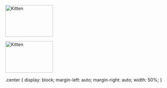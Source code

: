 

<img src="http://qnimate.com/wp-content/uploads/2014/03/images2.jpg" alt="Kitten"
	title="A cute kitten" width="150" height="100" />


<img src="http://qnimate.com/wp-content/uploads/2014/03/images2.jpg" alt="Kitten"
	title="A cute kitten" width="150" height="100"  class="center" />


<html>
.center {
  display: block;
  margin-left: auto;
  margin-right: auto;
  width: 50%;
}
